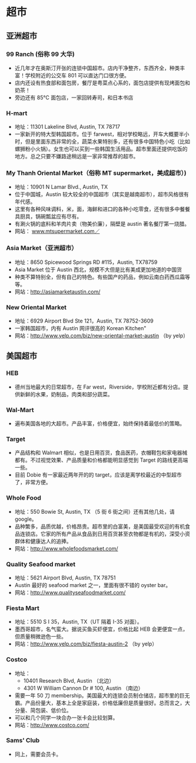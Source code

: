 # 超市

## 亚洲超市

### 99 Ranch (俗称 99 大华)

- 近几年才在奥斯汀开张的连锁中国超市。店内干净整齐，东西齐全，种类丰富！学校附近的公交车 801 可以直达门口很方便。
- 店内还设有热食部和面包房，餐厅是粤菜点心系的，面包店提供有现烤面包和奶茶！
- 旁边还有 85°C 面包店，一家回转寿司，和日本书店

### H-mart

- 地址：11301 Lakeline Blvd, Austin, TX 78717
- 一家新开的特大型韩国超市。位于 farwest，相对学校略远，开车大概要半小时，但是里面东西非常的全，蔬菜水果特别多，还有很多中国特色小吃（比如螺狮粉小火锅）。女生也可以买到一些韩国生活用品。超市里面还提供吃饭的地方。总之只要不嫌路途稍远是一家非常推荐的超市。

### My Thanh Oriental Market（俗称 MT supermarket，美成超市）)

- 地址：10901 N Lamar Blvd., Austin, TX
- 位于中国城，Austin 较大较全的中国超市（其实是越南超市），超市风格很有年代感。
- 这里有各种风味调料，米，面，海鲜和进口的各种小吃零食，还有很多中餐餐具厨具，锅碗瓢盆应有尽有。
- 有涮火锅的底料和羊肉片卖（物美价廉），隔壁是 austin 著名餐厅第一烧腊。
- 网站： www.mtsupermarket.com／

### Asia Market（亚洲超市）

- 地址：8650 Spicewood Springs RD #115，Austin, TX78759
- Asia Market 位于 Austin 西北，规模不大但是比有美成更加地道的中国货
- 种类不算特别全，但有自己的特色。有些国产的药品，例如云南白药西瓜霜等等。
- 网站：http://asiamarketaustin.com/

### New Oriental Market

- 地址：6929 Airport Blvd Ste 121，Austin, TX 78752-3609
- 一家韩国超市，内有 Austin 网评很高的 Korean Kitchen"
- 网站：http://www.yelp.com/biz/new-oriental-market-austin （by yelp）

## 美国超市

### HEB

- 德州当地最大的日常超市，在 Far west，Riverside，学校附近都有分店。提供新鲜的水果，奶制品，肉类和部分蔬菜。

### Wal-Mart

- 遍布美国各地的大超市。产品丰富，价格便宜，始终保持着最低价的策略。

### Target

- 产品结构和 Walmart 相似，也是日用百货，食品医药，衣帽鞋包和家电器械都有。不过视觉效果、产品质量和价格都能明显感觉到 Target 的路线更高端一些。
- 目前 Dobie 有一家最近两年开的的 target，应该是离学校最近的中型超市了，非常方便。

### Whole Food

- 地址：550 Bowie St, Austin, TX （5 街 6 街之间）还有其他几处，请 google。
- 品种繁多，品质优越，价格昂贵。超市里的白富美，是美国最受欢迎的有机食品连锁店。它家的所有产品从食品到日用百货甚至衣物都是有机的，深受小资群体和健康达人的追捧。
- 网站：http://www.wholefoodsmarket.com/

### Quality Seafood market

- 地址：5621 Airport Blvd, Austin, TX 78751
- Austin 最好的 seafood market 之一，里面有很不错的 oyster bar。
- 网站：http://www.qualityseafoodmarket.com/

### Fiesta Mart

- 地址：5510 S I 35，Austin, TX（UT 隔着 I-35 对面）。
- 墨西哥超市，名气蛮大。据说买鱼买虾便宜，价格比起 HEB 会更便宜一点，但质量稍微逊色一些。
- 网站：http://www.yelp.com/biz/fiesta-austin-2 （by yelp）

### Costco

- 地址：
  - 10401 Research Blvd, Austin （北边）
  - 4301 W William Cannon Dr # 100, Austin （南边）
- 需要一年 50 刀 membership。美国最大的连锁会员制仓储店，超市里的巨无霸。产品份量大，基本上全是家庭装，价格低廉但是质量很好。总而言之，大分量、简包装、低价位。
- 可以和几个同学一块合办一张卡会比较划算。
- 网站：http://www.costco.com/

### Sams' Club

- 同上，需要会员卡。
